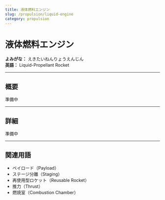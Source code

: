 ```yaml
---
title: 液体燃料エンジン
slug: /propulsion/liquid-engine
category: propulsion
---
```


# 液体燃料エンジン

**よみがな：** えきたいねんりょうえんじん  
**英語：** Liquid-Propellant Rocket  

---

## 概要

準備中

---

## 詳細

準備中

---

## 関連用語

- ペイロード（Payload）
- ステージ分離（Staging）
- 再使用型ロケット（Reusable Rocket）
- 推力（Thrust）
- 燃焼室（Combustion Chamber）

